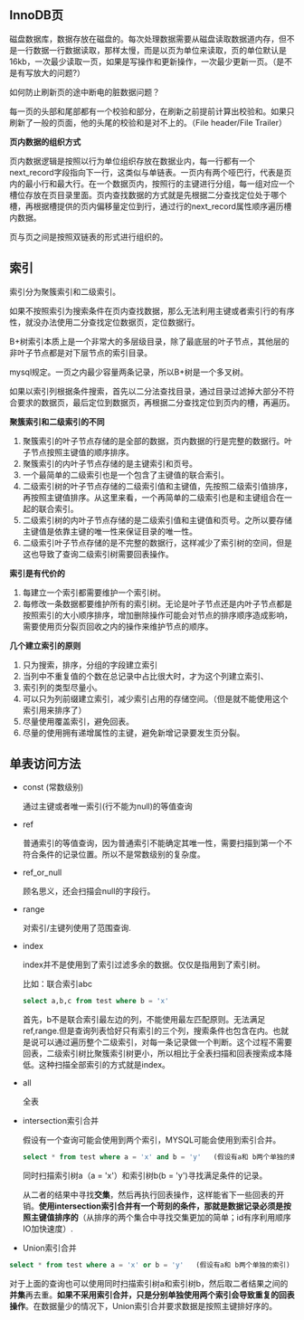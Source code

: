 ## InnoDB页

磁盘数据库，数据存放在磁盘的。每次处理数据需要从磁盘读取数据道内存，但不是一行数据一行数据读取，那样太慢，而是以页为单位来读取，页的单位默认是16kb，一次最少读取一页，如果是写操作和更新操作，一次最少更新一页。（是不是有写放大的问题?）

如何防止刷新页的途中断电的脏数据问题？

每一页的头部和尾部都有一个校验和部分，在刷新之前提前计算出校验和。如果只刷新了一般的页面，他的头尾的校验和是对不上的。（File header/File Trailer）

**页内数据的组织方式**

页内数据逻辑是按照以行为单位组织存放在数据业内，每一行都有一个next_record字段指向下一行，这类似与单链表。一页内有两个哑巴行，代表是页内的最小行和最大行。在一个数据页内，按照行的主键进行分组，每一组对应一个槽位存放在页目录里面。页内查找数据的方式就是先根据二分查找定位处于哪个槽，再根据槽提供的页内偏移量定位到行，通过行的next_record属性顺序遍历槽内数据。

页与页之间是按照双链表的形式进行组织的。

## 索引

索引分为聚簇索引和二级索引。

如果不按照索引为搜索条件在页内查找数据，那么无法利用主键或者索引行的有序性，就没办法使用二分查找定位数据页，定位数据行。

B+树索引本质上是一个非常大的多层级目录，除了最底层的叶子节点，其他层的非叶子节点都是对下层节点的索引目录。

mysql规定。一页之内最少容量两条记录，所以B+树是一个多叉树。

如果以索引列根据条件搜索，首先以二分法查找目录，通过目录过滤掉大部分不符合要求的数据页，最后定位到数据页，再根据二分查找定位到页内的槽，再遍历。

**聚簇索引和二级索引的不同**

1. 聚簇索引的叶子节点存储的是全部的数据，页内数据的行是完整的数据行。叶子节点按照主键值的顺序排序。
2. 聚簇索引的内叶子节点存储的是主键索引和页号。
3. 一个最简单的二级索引也是一个包含了主键值的联合索引。
4. 二级索引树的叶子节点存储的二级索引值和主键值，先按照二级索引值排序，再按照主键值排序。从这里来看，一个再简单的二级索引也是和主键组合在一起的联合索引。
5. 二级索引树的内叶子节点存储的是二级索引值和主键值和页号。之所以要存储主键值是依靠主键的唯一性来保证目录的唯一性。
6. 二级索引叶子节点存储的是不完整的数据行，这样减少了索引树的空间，但是这也导致了查询二级索引树需要回表操作。

**索引是有代价的**

1. 每建立一个索引都需要维护一个索引树。
2. 每修改一条数据都要维护所有的索引树。无论是叶子节点还是内叶子节点都是按照索引的大小顺序排序，增加删除操作可能会对节点的排序顺序造成影响，需要使用页分裂页回收之内的操作来维护节点的顺序。

**几个建立索引的原则**

1. 只为搜索，排序，分组的字段建立索引
2. 当列中不重复值的个数在总记录中占比很大时，才为这个列建立索引、
3. 索引列的类型尽量小。
4. 可以只为列前缀建立索引，减少索引占用的存储空间。（但是就不能使用这个索引用来排序了）
5. 尽量使用覆盖索引，避免回表。
6. 尽量的使用拥有递增属性的主键，避免新增记录要发生页分裂。

## 单表访问方法

- const (常数级别)

  通过主键或者唯一索引(行不能为null)的等值查询

- ref

  普通索引的等值查询，因为普通索引不能确定其唯一性，需要扫描到第一个不符合条件的记录位置。所以不是常数级别的复杂度。

- ref_or_null

  顾名思义，还会扫描会null的字段行。

- range

  对索引/主键列使用了范围查询.

- index

  index并不是使用到了索引过滤多余的数据。仅仅是指用到了索引树。

  比如：联合索引abc

  ```sql
  select a,b,c from test where b = 'x'
  ```

  首先，b不是联合索引最左边的列，不能使用最左匹配原则。无法满足ref,range.但是查询列表恰好只有索引的三个列，搜索条件也包含在内。也就是说可以通过遍历整个二级索引，对每一条记录做一个判断。这个过程不需要回表，二级索引树比聚簇索引树更小，所以相比于全表扫描和回表搜索成本降低。这种扫描全部索引的方式就是index。

- all

  全表
  
- intersection索引合并

  假设有一个查询可能会使用到两个索引，MYSQL可能会使用到索引合并。

  ```sql
  select * from test where a = 'x' and b = 'y'   (假设有a和 b两个单独的索引)
  ```

  同时扫描索引树a（a = 'x'）和索引树b(b = 'y')寻找满足条件的记录。

  从二者的结果中寻找**交集**，然后再执行回表操作，这样能省下一些回表的开销。**使用intersection索引合并有一个苛刻的条件，那就是数据记录必须是按照主键值排序的**（从排序的两个集合中寻找交集更加的简单；id有序利用顺序IO加快速度）.

- Union索引合并

```sql
select * from test where a = 'x' or b = 'y'   (假设有a和 b两个单独的索引)
```

对于上面的查询也可以使用同时扫描索引树a和索引树b，然后取二者结果之间的**并集**再去重。**如果不采用索引合并，只是分别单独使用两个索引会导致重复的回表操作**。在数据量少的情况下，Union索引合并要求数据是按照主键排好序的。